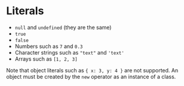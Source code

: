 # Literals

- `null` and `undefined` (they are the same)
- `true`
- `false`
- Numbers such as `7` and `0.3`
- Character strings such as `"text"` and `'text'`
- Arrays such as `[1, 2, 3]`

Note that object literals such as `{ x: 3, y: 4 }` are not supported.
An object must be created by the `new` operator as an instance of a class.
